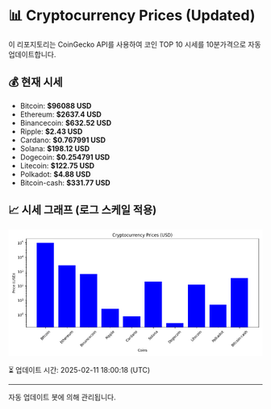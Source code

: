 
# 📊 Cryptocurrency Prices (Updated)

이 리포지토리는 CoinGecko API를 사용하여 코인 TOP 10 시세를 10분가격으로 자동 업데이트합니다.

## 💰 현재 시세
- Bitcoin: **$96088 USD**
- Ethereum: **$2637.4 USD**
- Binancecoin: **$632.52 USD**
- Ripple: **$2.43 USD**
- Cardano: **$0.767991 USD**
- Solana: **$198.12 USD**
- Dogecoin: **$0.254791 USD**
- Litecoin: **$122.75 USD**
- Polkadot: **$4.88 USD**
- Bitcoin-cash: **$331.77 USD**

## 📈 시세 그래프 (로그 스케일 적용)
![Crypto Prices](crypto_prices.png)

⏳ 업데이트 시간: 2025-02-11 18:00:18 (UTC)

---
자동 업데이트 봇에 의해 관리됩니다.
